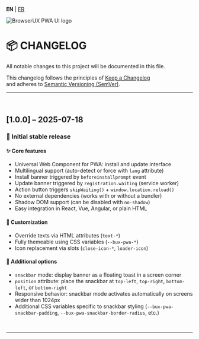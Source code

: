 **EN** | [FR](./fr/CHANGELOG.md)

<div>
  <img src="https://browserux.com/img/logos/logo-browserux-pwa-ui-300.png" alt="BrowserUX PWA UI logo"/>
</div>

# 📦 CHANGELOG

All notable changes to this project will be documented in this file.

This changelog follows the principles of [Keep a Changelog](https://keepachangelog.com/en/1.0.0/)  
and adheres to [Semantic Versioning (SemVer)](https://semver.org/).

---

<br>

## [1.0.0] – 2025-07-18

### 🚀 Initial stable release

#### ✨ Core features

- Universal Web Component for PWA: install and update interface
- Multilingual support (auto-detect or force with `lang` attribute)
- Install banner triggered by `beforeinstallprompt` event
- Update banner triggered by `registration.waiting` (service worker)
- Action button triggers `skipWaiting()` + `window.location.reload()`
- No external dependencies (works with or without a bundler)
- Shadow DOM support (can be disabled with `no-shadow`)
- Easy integration in React, Vue, Angular, or plain HTML

#### 🎨 Customization

- Override texts via HTML attributes (`text-*`)
- Fully themeable using CSS variables (`--bux-pwa-*`)
- Icon replacement via slots (`close-icon-*`, `loader-icon`)

#### 🧩 Additional options

- `snackbar` mode: display banner as a floating toast in a screen corner
- `position` attribute: place the snackbar at `top-left`, `top-right`, `bottom-left`, or `bottom-right`
- Responsive behavior: snackbar mode activates automatically on screens wider than 1024px
- Additional CSS variables specific to snackbar styling (`--bux-pwa-snackbar-padding`, `--bux-pwa-snackbar-border-radius`, etc.)

<br>

---

<br>
